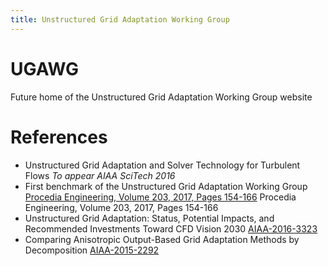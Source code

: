 ```yaml
---
title: Unstructured Grid Adaptation Working Group
---
```


# UGAWG
Future home of the Unstructured Grid Adaptation Working Group website

# References
- Unstructured Grid Adaptation and Solver Technology for Turbulent Flows *To appear AIAA SciTech 2016*
- First benchmark of the Unstructured Grid Adaptation Working Group [Procedia Engineering, Volume 203, 2017, Pages 154-166](https://doi.org/10.1016/j.proeng.2017.09.800) Procedia Engineering, Volume 203, 2017, Pages 154-166
- Unstructured Grid Adaptation: Status, Potential
Impacts, and Recommended Investments Toward
CFD Vision 2030 [AIAA-2016-3323](https://arc.aiaa.org/doi/abs/10.2514/6.2016-3323)
- Comparing Anisotropic Output-Based Grid Adaptation Methods by Decomposition [AIAA-2015-2292](https://arc.aiaa.org/doi/abs/10.2514/6.2015-2292)